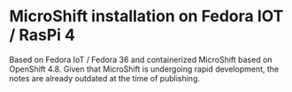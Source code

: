 # MicroShift installation on Fedora IOT / RasPi 4

Based on Fedora IoT / Fedora 36 and containerized MicroShift based on OpenShift 4.8. 
Given that MicroShift is undergoing rapid development, the notes are already outdated at the time of publishing.


<div hidden>
```
@startuml componentmodel.svg

package mqtt {
    () MQTT
    [mosquitto] - MQTT
}

package zigbee2mqtt {
    () HTTP_Zigbee2MQTT as "HTTP"
    database Zigbee2MQTT_PVC as "Zigbee2MQTT" <<PVC>> {
        [zigbee2mqtt_comp] as "Zigbee2MQTT"
    }
    [sonoffzigbeedongle] as "Sonoff Zigbee Dongle" <<RPI4 USB Device>>

    sonoffzigbeedongle -down- zigbee2mqtt_comp
    zigbee2mqtt_comp ..> MQTT 
    zigbee2mqtt_comp - HTTP_Zigbee2MQTT
}

package homebridge {
    () HTTP_Homebridge as "HTTP"
    database Homebridge_PVC as "Homebridge" <<PVC>> {
        [Homebridge]
    }
    HTTP_Homebridge - Homebridge

    Homebridge ..> MQTT
}

package homeassistant {
    () HTTP_Homeassistant as "HTTP"
    database Homeassistant_PVC as "Homeassistant" <<PVC>> {
        [Homeassistant]
    }
    HTTP_Homeassistant - Homeassistant

    Homeassistant ..> MQTT 
}

package volkszaehler {
    () HTTP_Volkszaehler as "HTTP"
    () HTTP_Pushserver as "HTTP"
    
    [meterserialinterface_comp] as "USB IR RW-Head" <<RPI4 USB Device>>
    [onewiresensors_comp] as "One Wire Temperature Sensors" <<RPI4 GPIO Device>>
    [impulsecounter_comp] as "Gas Meter Impulse Counter" <<RPI4 GPIO Device>>

    [vzlogger_comp] as "VZLogger"
    [Volkszaehler_comp] as "Volkszaehler Middleware&UI"
    [Pushserver_comp] as "Push Server"
    

    database Database_PVC as "Database" <<PVC>> {
        [Volkszaehler_db] as "Volkszaehler DB" <<MySQL>>
    }

    [weather_comp] as "Weather"


    meterserialinterface_comp -down- vzlogger_comp 
    onewiresensors_comp -down- vzlogger_comp 
    impulsecounter_comp -down- vzlogger_comp 


    HTTP_Pushserver - Pushserver_comp 
    HTTP_Volkszaehler - Volkszaehler_comp
    Volkszaehler_db - SQL


    Volkszaehler_comp ..> SQL
    vzlogger_comp ..> MQTT 
    vzlogger_comp ..> HTTP_Volkszaehler 
    vzlogger_comp ..> HTTP_Pushserver 
    weather_comp ..> HTTP_Volkszaehler 
}



() Router as "HTTP"

Router ..> HTTP_Volkszaehler : http://volkszaehler.local
Router ..> HTTP_Pushserver : http://volkszaehler.local/ws
Router ..> HTTP_Homeassistant : http://homeassistant.local
Router ..> HTTP_Homebridge : http://homebridge.local
Router ..> HTTP_Zigbee2MQTT : http://zigbee2mqtt.local


@enduml
```
</div>

![](componentmodel.svg)





### Resize Partition

```bash
[root@p200300cfaf07d500c73722aece5bd6e0 ~]# parted
GNU Parted 3.4
Using /dev/mmcblk0
Welcome to GNU Parted! Type 'help' to view a list of commands.
(parted) p
Model: SD SN64G (sd/mmc)
Disk /dev/mmcblk0: 63.9GB
Sector size (logical/physical): 512B/512B
Partition Table: msdos
Disk Flags:
 
Number  Start   End     Size    Type     File system  Flags
 1      1049kB  526MB   525MB   primary  fat16        boot
 2      526MB   1600MB  1074MB  primary  ext4
 3      1600MB  4294MB  2694MB  primary  ext4
 
(parted) resizepart 3
Warning: Partition /dev/mmcblk0p3 is being used. Are you sure you want to continue?
Yes/No? Yes
End?  [4294MB]? 63.9GB
(parted) p
Model: SD SN64G (sd/mmc)
Disk /dev/mmcblk0: 63.9GB
Sector size (logical/physical): 512B/512B
Partition Table: msdos
Disk Flags:
 
Number  Start   End     Size    Type     File system  Flags
 1      1049kB  526MB   525MB   primary  fat16        boot
 2      526MB   1600MB  1074MB  primary  ext4
 3      1600MB  63.9GB  62.3GB  primary  ext4
 
(parted) quit

[root@p200300cfaf07d500c73722aece5bd6e0 ~]# resize2fs /dev/mmcblk0p3
resize2fs 1.46.3 (27-Jul-2021)
Filesystem at /dev/mmcblk0p3 is mounted on /sysroot; on-line resizing required
old_desc_blocks = 1, new_desc_blocks = 8
The filesystem on /dev/mmcblk0p3 is now 15201280 (4k) blocks long.
```



### Configure System (hostname, time zone)

```bash
timedatectl set-timezone Europe/Berlin
#microshift.local required for mDNS
hostnamectl set-hostname microshift.local
echo "127.0.0.1 microshift microshift.local" >> /etc/hosts
```

### Disable systemd-resolved stub 
So that containers get the upstream DNS configured, flannel conflicts with systemd-resolved 

```bash
sed -i 's/^.\?DNSStubListener=.*$/DNSStubListener=no/' /etc/systemd/resolved.conf
```

### Install CRIO + GIT + AVAHI/mDNS

```bash
curl -L -o /etc/yum.repos.d/fedora-modular.repo https://src.fedoraproject.org/rpms/fedora-repos/raw/rawhide/f/fedora-modular.repo 
curl -L -o /etc/yum.repos.d/fedora-updates-modular.repo https://src.fedoraproject.org/rpms/fedora-repos/raw/rawhide/f/fedora-updates-modular.repo 
curl -L -o /etc/yum.repos.d/group_redhat-et-microshift-fedora-36.repo https://copr.fedorainfracloud.org/coprs/g/redhat-et/microshift/repo/fedora-36/group_redhat-et-microshift-fedora-36.repo

rpm-ostree update
rpm-ostree ex module enable cri-o:1.21
rpm-ostree install cri-o cri-tools git nss-mdns avahi
systemctl reboot

systemctl enable --now avahi-daemon.service

```

### Configure Microshift (disabled since the defaults work well & .local as domain can be used for mDNS)

```bash
mkdir /etc/microshift/
cat - > /etc/microshift/config.yaml <<EOF
cluster:
  domain: microshift.fritz.box
EOF
mv /etc/microshift/config.yaml /etc/microshift/config-disabled.yaml
``` 

### Open Firewall Ports
see also https://microshift.io/docs/user-documentation/networking/firewall/
```bash
firewall-cmd --zone=trusted --add-source=10.42.0.0/16 --permanent
firewall-cmd --zone=public --add-port=80/tcp --permanent
firewall-cmd --zone=public --add-port=443/tcp --permanent
firewall-cmd --zone=public --add-port=5353/udp --permanent
firewall-cmd --zone=public --add-port=6443/tcp --permanent
firewall-cmd --reload
```


### Enable MicroShift via Podman

#### Enable Podman Service
```bash
curl -o /etc/systemd/system/microshift.service \
     https://raw.githubusercontent.com/redhat-et/microshift/main/packaging/systemd/microshift-containerized.service
systemctl enable microshift --now
```

#### Copy credentials
```bash
mkdir ~/.kube
sudo podman cp microshift:/var/lib/microshift/resources/kubeadmin/kubeconfig ~/.kube/config
sudo chown `whoami`: ~/.kube/config
```

### OR: Enable MicroShift via RPM
#### Enable Podman Service
```bash
rpm-ostree install microshift
systemctl reboot
[...]
systemctl enable microshift --now
```

#### Copy Credentials
```bash
mkdir ~/.kube
sudo cat /var/lib/microshift/resources/kubeadmin/kubeconfig > ~/.kube/config
```


### Install OpenShift Client

```bash
curl -# -L -o /tmp/openshift-client-linux.tar.gz https://mirror.openshift.com/pub/openshift-v4/aarch64/clients/ocp/stable-4.10/openshift-client-linux.tar.gz \
 && tar xzvf /tmp/openshift-client-linux.tar.gz -C /usr/local/bin/ oc kubectl \
 && chmod +x /usr/local/bin/oc /usr/local/bin/kubectl \
 && rm /tmp/openshift-client-linux.tar.gz
 ```



 ## Workload Config

 ### Enable 1-wire interface on gpio4
 ```bash
echo -n "dtoverlay=w1-gpio,gpiopin=4" >>/boot/efi/config.txt
rpm-ostree install kernel-modules-extra #give access to w1_therm
systemctl reboot
 ```

 ### Enable access to gpiochip0 to normal users
 ```bash
chmod a+rw /dev/gpiochip0
 ```


 ### Allow Network Ports for Homebridge

Enable Ingress Traffic on Node Ports 30010-30030. This range has been chosen since it is also in the NodePort range:

 ```bash
firewall-cmd --zone=public --add-port=30010-30030/tcp --permanent
firewall-cmd --reload
 ```

Homebridge runs on the host network. You need to configure homebridge to use the 
ports which have been exposed.
 ```json
 {
    "bridge": {
        "name": "Homebridge",
        "username": "59:73:93:78:B4:DA",
        "port": 30010,
        "pin": "998-42-561",
        "advertiser": "avahi"
    },
    "ports": {
        "start": 30012,
        "end": 30030
    },
    "description": "Home Smart Home",
    "platforms": [
        {
            "platform": "config",
            "name": "Config",
            "port": 8581,
            "auth": "form",
            "theme": "red"
        },
        {
            "name": "Sonos",
            "brightness": true,
            "excludeAirPlay": false,
            "nameScheme": "% Lärm",
            "address": "192.168.10.54",
            "port": 30011,
            "service": "switch",
            "speakers": true,
            "tv": true,
            "platform": "ZP"
        },
 ```


## HomeAssistant

## for sonos
firewall-cmd --add-port=1400/tcp --permanent
[root@microshift ~]# firewall-cmd --reload